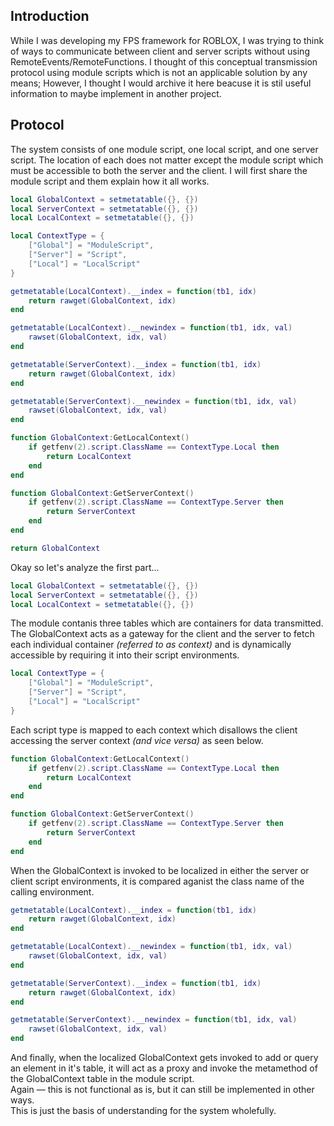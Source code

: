 ## Introduction
While I was developing my FPS framework for ROBLOX, I was trying to think of ways to communicate between client and server scripts without using RemoteEvents/RemoteFunctions. I thought of this conceptual transmission protocol using module scripts which is not an applicable solution by any means; However, I thought I would archive it here beacuse it is stil useful information to maybe implement in another project.

## Protocol
The system consists of one module script, one local script, and one server script. The location of each does not matter except the module script which must be accessible to both the server and the client. I will first share the module script and them explain how it all works.

```lua
local GlobalContext = setmetatable({}, {})
local ServerContext = setmetatable({}, {})
local LocalContext = setmetatable({}, {})

local ContextType = {
    ["Global"] = "ModuleScript",
    ["Server"] = "Script",
    ["Local"] = "LocalScript"
}

getmetatable(LocalContext).__index = function(tb1, idx)
    return rawget(GlobalContext, idx)
end

getmetatable(LocalContext).__newindex = function(tb1, idx, val)
    rawset(GlobalContext, idx, val)
end

getmetatable(ServerContext).__index = function(tb1, idx)
    return rawget(GlobalContext, idx)
end

getmetatable(ServerContext).__newindex = function(tb1, idx, val)
    rawset(GlobalContext, idx, val)
end

function GlobalContext:GetLocalContext()
    if getfenv(2).script.ClassName == ContextType.Local then
        return LocalContext
    end
end

function GlobalContext:GetServerContext()
    if getfenv(2).script.ClassName == ContextType.Server then
        return ServerContext
    end
end

return GlobalContext
```

Okay so let's analyze the first part...
```lua
local GlobalContext = setmetatable({}, {})
local ServerContext = setmetatable({}, {})
local LocalContext = setmetatable({}, {})
```
The module contanis three tables which are containers for data transmitted. The GlobalContext acts as a gateway for the client and the server to fetch each individual container *(referred to as context)* and is dynamically accessible by requiring it into their script environments.
```lua
local ContextType = {
    ["Global"] = "ModuleScript",
    ["Server"] = "Script",
    ["Local"] = "LocalScript"
}
```
Each script type is mapped to each context which disallows the client accessing the server context *(and vice versa)* as seen below.
```lua
function GlobalContext:GetLocalContext()
    if getfenv(2).script.ClassName == ContextType.Local then
        return LocalContext
    end
end

function GlobalContext:GetServerContext()
    if getfenv(2).script.ClassName == ContextType.Server then
        return ServerContext
    end
end
```
When the GlobalContext is invoked to be localized in either the server or client script environments, it is compared aganist the class name of the calling environment.
```lua
getmetatable(LocalContext).__index = function(tb1, idx)
    return rawget(GlobalContext, idx)
end

getmetatable(LocalContext).__newindex = function(tb1, idx, val)
    rawset(GlobalContext, idx, val)
end

getmetatable(ServerContext).__index = function(tb1, idx)
    return rawget(GlobalContext, idx)
end

getmetatable(ServerContext).__newindex = function(tb1, idx, val)
    rawset(GlobalContext, idx, val)
end
```
And finally, when the localized GlobalContext gets invoked to add or query an element in it's table, it will act as a proxy and invoke the metamethod of the GlobalContext table in the module script.</br>
Again — this is not functional as is, but it can still be implemented in other ways.</br>
This is just the basis of understanding for the system wholefully.

